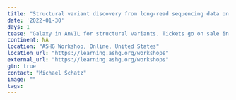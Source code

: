 ```yaml
---
title: "Structural variant discovery from long-read sequencing data on the cloud with Galaxy in Terra"
date: '2022-01-30'
days: 1
tease: "Galaxy in AnVIL for structural variants. Tickets go on sale in December."
continent: NA
location: "ASHG Workshop, Online, United States"
location_url: "https://learning.ashg.org/workshops"
external_url: "https://learning.ashg.org/workshops"
gtn: true
contact: "Michael Schatz"
image: ""
tags: 
---
```

